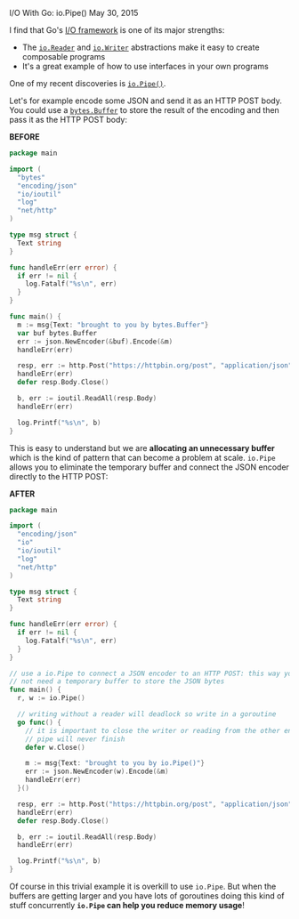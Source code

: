 I/O With Go: io.Pipe()
May 30, 2015

I find that Go's [I/O framework](https://golang.org/pkg/io/) is one of its major strengths:
 * The [`io.Reader`](https://golang.org/pkg/io/#Reader) and [`io.Writer`](https://golang.org/pkg/io/#Writer) abstractions make it easy to create composable programs
 * It's a great example of how to use interfaces in your own programs

One of my recent discoveries is [`io.Pipe()`](https://golang.org/pkg/io/#Pipe).

Let's for example encode some JSON and send it as an HTTP POST body. You could use a [`bytes.Buffer`](https://golang.org/pkg/bytes/#Buffer) to store the result of the encoding and then pass it as the HTTP POST body:

**BEFORE**

```go
package main

import (
  "bytes"
  "encoding/json"
  "io/ioutil"
  "log"
  "net/http"
)

type msg struct {
  Text string
}

func handleErr(err error) {
  if err != nil {
    log.Fatalf("%s\n", err)
  }
}

func main() {
  m := msg{Text: "brought to you by bytes.Buffer"}
  var buf bytes.Buffer
  err := json.NewEncoder(&buf).Encode(&m)
  handleErr(err)

  resp, err := http.Post("https://httpbin.org/post", "application/json", &buf)
  handleErr(err)
  defer resp.Body.Close()

  b, err := ioutil.ReadAll(resp.Body)
  handleErr(err)

  log.Printf("%s\n", b)
}
```

This is easy to understand but we are **allocating an unnecessary buffer** which is the kind of pattern that can become a problem at scale. `io.Pipe` allows you to eliminate the temporary buffer and connect the JSON encoder directly to the HTTP POST:

**AFTER**

```go
package main

import (
  "encoding/json"
  "io"
  "io/ioutil"
  "log"
  "net/http"
)

type msg struct {
  Text string
}

func handleErr(err error) {
  if err != nil {
    log.Fatalf("%s\n", err)
  }
}

// use a io.Pipe to connect a JSON encoder to an HTTP POST: this way you do
// not need a temporary buffer to store the JSON bytes
func main() {
  r, w := io.Pipe()

  // writing without a reader will deadlock so write in a goroutine
  go func() {
    // it is important to close the writer or reading from the other end of the
    // pipe will never finish
    defer w.Close()

    m := msg{Text: "brought to you by io.Pipe()"}
    err := json.NewEncoder(w).Encode(&m)
    handleErr(err)
  }()

  resp, err := http.Post("https://httpbin.org/post", "application/json", r)
  handleErr(err)
  defer resp.Body.Close()

  b, err := ioutil.ReadAll(resp.Body)
  handleErr(err)

  log.Printf("%s\n", b)
}
```

Of course in this trivial example it is overkill to use `io.Pipe`. But when the buffers are getting larger and you have lots of goroutines doing this kind of stuff concurrently **`io.Pipe` can help you reduce memory usage**!
